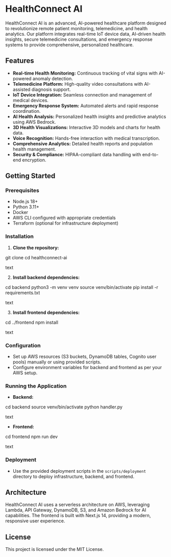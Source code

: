 # HealthConnect AI

HealthConnect AI is an advanced, AI-powered healthcare platform designed to revolutionize remote patient monitoring, telemedicine, and health analytics. Our platform integrates real-time IoT device data, AI-driven health insights, secure telemedicine consultations, and emergency response systems to provide comprehensive, personalized healthcare.

## Features

- **Real-time Health Monitoring:** Continuous tracking of vital signs with AI-powered anomaly detection.
- **Telemedicine Platform:** High-quality video consultations with AI-assisted diagnosis support.
- **IoT Device Integration:** Seamless connection and management of medical devices.
- **Emergency Response System:** Automated alerts and rapid response coordination.
- **AI Health Analysis:** Personalized health insights and predictive analytics using AWS Bedrock.
- **3D Health Visualizations:** Interactive 3D models and charts for health data.
- **Voice Recognition:** Hands-free interaction with medical transcription.
- **Comprehensive Analytics:** Detailed health reports and population health management.
- **Security & Compliance:** HIPAA-compliant data handling with end-to-end encryption.

## Getting Started

### Prerequisites

- Node.js 18+
- Python 3.11+
- Docker
- AWS CLI configured with appropriate credentials
- Terraform (optional for infrastructure deployment)

### Installation

1. **Clone the repository:**

git clone <repository-url>
cd healthconnect-ai

text

2. **Install backend dependencies:**

cd backend
python3 -m venv venv
source venv/bin/activate
pip install -r requirements.txt

text

3. **Install frontend dependencies:**

cd ../frontend
npm install

text

### Configuration

- Set up AWS resources (S3 buckets, DynamoDB tables, Cognito user pools) manually or using provided scripts.
- Configure environment variables for backend and frontend as per your AWS setup.

### Running the Application

- **Backend:**

cd backend
source venv/bin/activate
python handler.py

text

- **Frontend:**

cd frontend
npm run dev

text

### Deployment

- Use the provided deployment scripts in the `scripts/deployment` directory to deploy infrastructure, backend, and frontend.

## Architecture

HealthConnect AI uses a serverless architecture on AWS, leveraging Lambda, API Gateway, DynamoDB, S3, and Amazon Bedrock for AI capabilities. The frontend is built with Next.js 14, providing a modern, responsive user experience.


## License

This project is licensed under the MIT License.